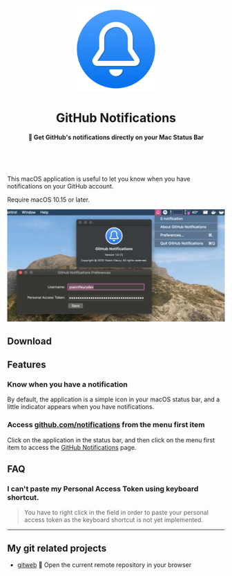 <div align="center">
    <img
      src="./GitHub%20Notifications/Assets.xcassets/AppIcon.appiconset/AppIcon256.png"
      width="200" 
      height="200"
    />
    <h1>
      GitHub Notifications
    </h1>
    <p>
      <strong>🔔 Get GitHub's notifications directly on your Mac Status Bar</strong>
    </p>
    <br />
    <br />
    <br />
</div>

This macOS application is useful to let you know when you have notifications on
your GitHub account.

Require macOS 10.15 or later.

<div>
  <img src="./assets/screenshot_01.png" alt="Overview of the GitHub Notifications menu bar application" />
</div>

## Download

<!-- TODO add the link to the download -->

## Features

### Know when you have a notification

By default, the application is a simple icon in your macOS status bar, and a
little indicator appears when you have notifications.

### Access [github.com/notifications](https://github.com/notifications) from the menu first item

Click on the application in the status bar, and then click on the menu first
item to access the [GitHub Notifications](https://github.com/notifications)
page.

## FAQ

### I can't paste my Personal Access Token using keyboard shortcut.

> You have to right click in the field in order to paste your personal access
> token as the keyboard shortcut is not yet implemented.



---

## My git related projects

- [gitweb](https://github.com/yoannfleurydev/gitweb) 🌲 Open the current remote repository in your browser
